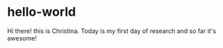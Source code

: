 # hello-world

Hi there! this is Christina. Today is my first day of research and so far it's awesome!

